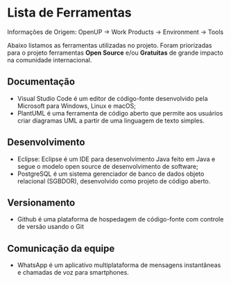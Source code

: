# Lista de Ferramentas

Informações de Origem: OpenUP -> Work Products -> Environment -> Tools

Abaixo listamos as ferramentas utilizadas no projeto. Foram priorizadas para o projeto ferramentas **Open Source** e/ou **Gratuitas** de grande impacto na comunidade internacional.

## Documentação

* Visual Studio Code é um editor de código-fonte desenvolvido pela Microsoft para Windows, Linux e macOS;
* PlantUML é uma ferramenta de código aberto que permite aos usuários criar diagramas UML a partir de uma linguagem de texto simples.

## Desenvolvimento

* Eclipse: Eclipse é um IDE para desenvolvimento Java feito em Java e segue o modelo open source de desenvolvimento de software;
* PostgreSQL é um sistema gerenciador de banco de dados objeto relacional (SGBDOR), desenvolvido como projeto de código aberto.

## Versionamento

* Github é uma plataforma de hospedagem de código-fonte com controle de versão usando o Git

## Comunicação da equipe

* WhatsApp é um aplicativo multiplataforma de mensagens instantâneas e chamadas de voz para smartphones.
